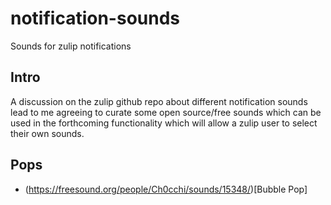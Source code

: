 # notification-sounds
Sounds for zulip notifications 

## Intro
A discussion on the zulip github repo about different notification sounds lead to me agreeing to curate some open source/free sounds which can be used in the forthcoming functionality which will allow a zulip user to select their own sounds.

## Pops

  * (https://freesound.org/people/Ch0cchi/sounds/15348/)[Bubble Pop]
